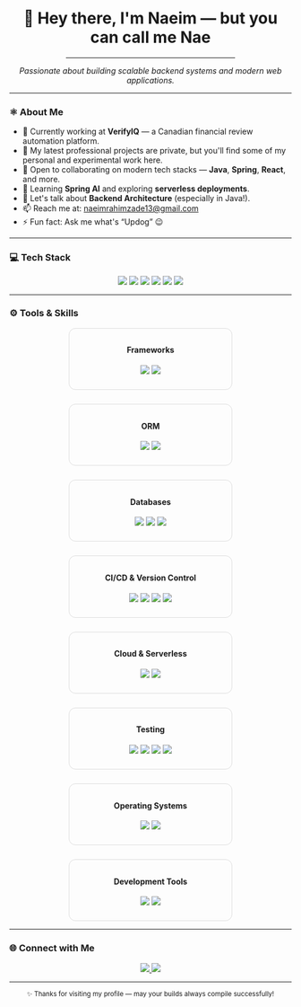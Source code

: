 <div align="center">
  <h1>👋 Hey there, I'm Naeim — but you can call me Nae</h1>
  <hr width="60%" />
  <p><i>Passionate about building scalable backend systems and modern web applications.</i></p>
</div>

---

### ⚛️ About Me

- 🔭 Currently working at <b>VerifyIQ</b> — a Canadian financial review automation platform.  
- 💼 My latest professional projects are private, but you'll find some of my personal and experimental work here.  
- 👯 Open to collaborating on modern tech stacks — <b>Java</b>, <b>Spring</b>, <b>React</b>, and more.  
- 🌱 Learning <b>Spring AI</b> and exploring <b>serverless deployments</b>.  
- 💬 Let's talk about <b>Backend Architecture</b> (especially in Java!).  
- 📫 Reach me at: <a href="mailto:naeimrahimzade13@gmail.com">naeimrahimzade13@gmail.com</a>  
- ⚡ Fun fact: Ask me what's “Updog” 😉

---

### 💻 Tech Stack

<p align="center">
  <img src="https://img.shields.io/badge/Java-007396?style=flat-square&logo=java&logoColor=white" />
  <img src="https://img.shields.io/badge/Spring-6DB33F?style=flat-square&logo=spring&logoColor=white" />
  <img src="https://img.shields.io/badge/Next.js-000000?style=flat-square&logo=nextdotjs&logoColor=white" />
  <img src="https://img.shields.io/badge/React-61DAFB?style=flat-square&logo=react&logoColor=black" />
  <img src="https://img.shields.io/badge/MySQL-F29111?style=flat-square&logo=mysql&logoColor=black" />
  <img src="https://img.shields.io/badge/PostgreSQL-336791?style=flat-square&logo=postgresql&logoColor=white" />
</p>

---

### ⚙️ Tools & Skills

<div align="center" style="display: flex; flex-wrap: wrap; justify-content: center; gap: 25px;">

<div style="border: 1px solid #ddd; border-radius: 12px; padding: 10px 20px; width: 250px;">
  <h4>Frameworks</h4>
  <p>
    <img src="https://img.shields.io/badge/Spring-6DB33F?style=flat&logo=spring&logoColor=white" />
    <img src="https://img.shields.io/badge/Next.js-000000?style=flat&logo=nextdotjs&logoColor=white" />
  </p>
</div>

<div style="border: 1px solid #ddd; border-radius: 12px; padding: 10px 20px; width: 250px;">
  <h4>ORM</h4>
  <p>
    <img src="https://img.shields.io/badge/JPA-007396?style=flat&logo=java&logoColor=white" />
    <img src="https://img.shields.io/badge/Hibernate-59666C?style=flat&logo=hibernate&logoColor=white" />
  </p>
</div>

<div style="border: 1px solid #ddd; border-radius: 12px; padding: 10px 20px; width: 250px;">
  <h4>Databases</h4>
  <p>
    <img src="https://img.shields.io/badge/MySQL-4479A1?style=flat&logo=mysql&logoColor=white" />
    <img src="https://img.shields.io/badge/PostgreSQL-336791?style=flat&logo=postgresql&logoColor=white" />
    <img src="https://img.shields.io/badge/MongoDB-47A248?style=flat&logo=mongodb&logoColor=white" />
  </p>
</div>

<div style="border: 1px solid #ddd; border-radius: 12px; padding: 10px 20px; width: 250px;">
  <h4>CI/CD & Version Control</h4>
  <p>
    <img src="https://img.shields.io/badge/Docker-2496ED?style=flat&logo=docker&logoColor=white" />
    <img src="https://img.shields.io/badge/Jenkins-D33833?style=flat&logo=jenkins&logoColor=white" />
    <img src="https://img.shields.io/badge/Git-F05032?style=flat&logo=git&logoColor=white" />
    <img src="https://img.shields.io/badge/BitBucket-0747A6?style=flat&logo=bitbucket&logoColor=white" />
  </p>
</div>

<div style="border: 1px solid #ddd; border-radius: 12px; padding: 10px 20px; width: 250px;">
  <h4>Cloud & Serverless</h4>
  <p>
    <img src="https://img.shields.io/badge/AWS-232F3E?style=flat&logo=amazonaws&logoColor=white" />
    <img src="https://img.shields.io/badge/Render-0466C8?style=flat&logo=render&logoColor=white" />
  </p>
</div>

<div style="border: 1px solid #ddd; border-radius: 12px; padding: 10px 20px; width: 250px;">
  <h4>Testing</h4>
  <p>
    <img src="https://img.shields.io/badge/JUnit-25A162?style=flat&logo=junit5&logoColor=white" />
    <img src="https://img.shields.io/badge/Mockito-2D9BF0?style=flat&logo=mockito&logoColor=white" />
    <img src="https://img.shields.io/badge/Jest-C21325?style=flat&logo=jest&logoColor=white" />
    <img src="https://img.shields.io/badge/Enzyme-FFDD00?style=flat&logo=enzyme&logoColor=black" />
  </p>
</div>

<div style="border: 1px solid #ddd; border-radius: 12px; padding: 10px 20px; width: 250px;">
  <h4>Operating Systems</h4>
  <p>
    <img src="https://img.shields.io/badge/Windows-0078D6?style=flat&logo=windows&logoColor=white" />
    <img src="https://img.shields.io/badge/Linux-FCC624?style=flat&logo=linux&logoColor=black" />
  </p>
</div>

<div style="border: 1px solid #ddd; border-radius: 12px; padding: 10px 20px; width: 250px;">
  <h4>Development Tools</h4>
  <p>
    <img src="https://img.shields.io/badge/IntelliJ-000000?style=flat&logo=intellij-idea&logoColor=blue" />
    <img src="https://img.shields.io/badge/WebStorm-000000?style=flat&logo=webstorm&logoColor=yellow" />
  </p>
</div>

</div>

---

### 🌐 Connect with Me

<p align="center">
  <a href="https://www.linkedin.com/in/naeim-rahimzade-a87b7011b/" target="_blank">
    <img src="https://img.shields.io/badge/LinkedIn-0A66C2?style=flat-square&logo=linkedin&logoColor=white" />
  </a>
  <a href="mailto:naeimrahimzade13@gmail.com">
    <img src="https://img.shields.io/badge/Gmail-D14836?style=flat-square&logo=gmail&logoColor=white" />
  </a>
</p>

---

<div align="center">
  <sub>✨ Thanks for visiting my profile — may your builds always compile successfully!</sub>
</div>
